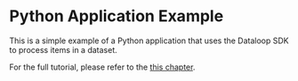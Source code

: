 # Python Application Example

This is a simple example of a Python application that uses the Dataloop SDK to process items in a dataset.

For the full tutorial, please refer to the [this chapter](https://developers.dataloop.ai/tutorials/faas_applications/building_an_app/chapter).
